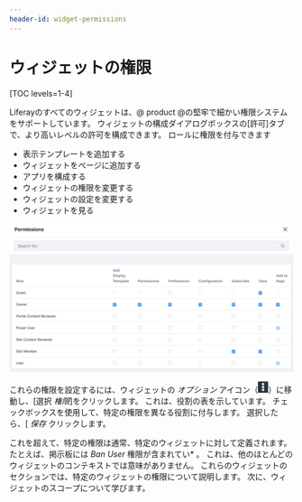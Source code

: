 ```yaml
---
header-id: widget-permissions
---
```


# ウィジェットの権限

[TOC levels=1-4]

Liferayのすべてのウィジェットは、@ product @の堅牢で細かい権限システムをサポートしています。 ウィジェットの構成ダイアログボックスの[許可]タブで、より高いレベルの許可を構成できます。 ロールに権限を付与できます

  - 表示テンプレートを追加する
  - ウィジェットをページに追加する
  - アプリを構成する
  - ウィジェットの権限を変更する
  - ウィジェットの設定を変更する
  - ウィジェットを見る

![図1：ウィジェットの権限構成の表示](../../../images/widget-permissions.png)

これらの権限を設定するには、ウィジェットの *オプション* アイコン（![Options](../../../images/icon-options.png)）に移動し、[選択 *権限*]をクリックします。 これは、役割の表を示しています。 チェックボックスを使用して、特定の権限を異なる役割に付与します。 選択したら、[ *保存* クリックします。

これを超えて、特定の権限は通常、特定のウィジェットに対して定義されます。 たとえば、掲示板には *Ban User* 権限が含まれてい* 。 これは、他のほとんどのウィジェットのコンテキストでは意味がありません。 これらのウィジェットのセクションでは、特定のウィジェットの権限について説明します。 次に、ウィジェットのスコープについて学びます。</p>

